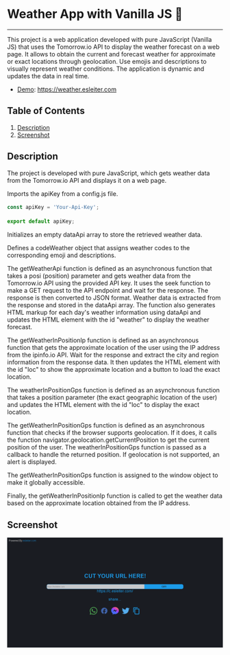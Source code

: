 # Weather App with Vanilla JS 🌈
***
This project is a web application developed with pure JavaScript (Vanilla JS) that uses the Tomorrow.io API to display the weather forecast on a web page. It allows to obtain the current and forecast weather for approximate or exact locations through geolocation. Use emojis and descriptions to visually represent weather conditions. The application is dynamic and updates the data in real time.

* [Demo](https://weather.esleiter.com/): https://weather.esleiter.com

## Table of Contents
1. [Description](#Description)
2. [Screenshot](#Screenshot)

## Description

The project is developed with pure JavaScript, which gets weather data from the Tomorrow.io API and displays it on a web page.

Imports the apiKey from a config.js file.

```js
const apiKey = 'Your-Api-Key';

export default apiKey;
```

Initializes an empty dataApi array to store the retrieved weather data.

Defines a codeWeather object that assigns weather codes to the corresponding emoji and descriptions.

The getWeatherApi function is defined as an asynchronous function that takes a posi (position) parameter and gets weather data from the Tomorrow.io API using the provided API key. It uses the seek function to make a GET request to the API endpoint and wait for the response. The response is then converted to JSON format. Weather data is extracted from the response and stored in the dataApi array. The function also generates HTML markup for each day's weather information using dataApi and updates the HTML element with the id "weather" to display the weather forecast.

The getWeatherInPositionIp function is defined as an asynchronous function that gets the approximate location of the user using the IP address from the ipinfo.io API. Wait for the response and extract the city and region information from the response data. It then updates the HTML element with the id "loc" to show the approximate location and a button to load the exact location.

The weatherInPositionGps function is defined as an asynchronous function that takes a position parameter (the exact geographic location of the user) and updates the HTML element with the id "loc" to display the exact location.

The getWeatherInPositionGps function is defined as an asynchronous function that checks if the browser supports geolocation. If it does, it calls the function navigator.geolocation.getCurrentPosition to get the current position of the user. The weatherInPositionGps function is passed as a callback to handle the returned position. If geolocation is not supported, an alert is displayed.

The getWeatherInPositionGps function is assigned to the window object to make it globally accessible.

Finally, the getWeatherInPositionIp function is called to get the weather data based on the approximate location obtained from the IP address.

## Screenshot
![Image text](https://raw.githubusercontent.com/Esleiter/cutUrls/master/ScreenShot/ScreenShot.png)
